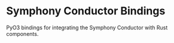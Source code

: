 # Symphony Conductor Bindings

PyO3 bindings for integrating the Symphony Conductor with Rust components.